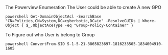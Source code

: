 The Powerview Enumeration The User could be able to create A new GPO
```
powershell Get-DomainObjectAcl -SearchBase "CN=Policies,CN=System,DC=cyberbotic,DC=io" -ResolveGUIDs | Where-Object { $_.ObjectAceType -eq "Group-Policy-Container" } 

```
To Figure out who User is belong to Group
```
powershell ConvertFrom-SID S-1-5-21-3865823697-1816233505-1834004910-1605
```
